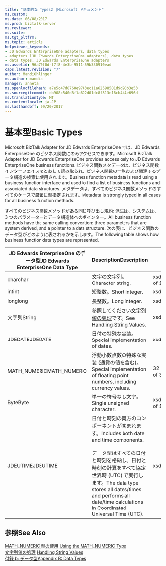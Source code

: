 ```yaml
---
title: "基本的な Types2 |Microsoft ドキュメント"
ms.custom: 
ms.date: 06/08/2017
ms.prod: biztalk-server
ms.reviewer: 
ms.suite: 
ms.tgt_pltfrm: 
ms.topic: article
helpviewer_keywords:
- JD Edwards EnterpriseOne adapters, data types
- adapters [JD Edwards EnterpriseOne adapters], data types
- data types, JD Edwards EnterpriseOne adapters
ms.assetid: 96a70f0d-f7f8-4e3b-9511-59b330910ead
caps.latest.revision: "7"
author: MandiOhlinger
ms.author: mandia
manager: anneta
ms.openlocfilehash: a7e5c47d8760e9743ec11a62598581d9d20b3e53
ms.sourcegitcommit: cb908c540d8f1a692d01dc8f313e16cb4b4e696d
ms.translationtype: MT
ms.contentlocale: ja-JP
ms.lasthandoff: 09/20/2017
---
```

# <a name="basic-types"></a><span data-ttu-id="2814e-102">基本型</span><span class="sxs-lookup"><span data-stu-id="2814e-102">Basic Types</span></span>
<span data-ttu-id="2814e-103">Microsoft BizTalk Adapter for JD Edwards EnterpriseOne では、JD Edwards EnterpriseOne のビジネス関数にのみアクセスできます。</span><span class="sxs-lookup"><span data-stu-id="2814e-103">Microsoft BizTalk Adapter for JD Edwards EnterpriseOne provides access only to JD Edwards EnterpriseOne business functions.</span></span> <span data-ttu-id="2814e-104">ビジネス関数メタデータは、ビジネス関数インターフェイスをとおして読み取られ、ビジネス関数の一覧および関連するデータ構造の検索に使用されます。</span><span class="sxs-lookup"><span data-stu-id="2814e-104">Business function metadata is read using a business function interface and used to find a list of business functions and associated data structures.</span></span> <span data-ttu-id="2814e-105">メタデータは、すべてのビジネス関数メソッドのすべてのケースで厳密に型指定されます。</span><span class="sxs-lookup"><span data-stu-id="2814e-105">Metadata is strongly typed in all cases for all business function methods.</span></span>  
  
 <span data-ttu-id="2814e-106">すべてのビジネス関数メソッドがある同じ呼び出し規約: 派生は、システムは、3 つのパラメーターとデータ構造体へのポインター。</span><span class="sxs-lookup"><span data-stu-id="2814e-106">All business function methods have the same calling convention: three parameters that are system derived, and a pointer to a data structure.</span></span> <span data-ttu-id="2814e-107">次の表に、ビジネス関数のデータ型がどのように表されるかを示します。</span><span class="sxs-lookup"><span data-stu-id="2814e-107">The following table shows how business function data types are represented.</span></span>  
  
|<span data-ttu-id="2814e-108">JD Edwards EnterpriseOne のデータ型</span><span class="sxs-lookup"><span data-stu-id="2814e-108">JD Edwards EnterpriseOne Data Type</span></span>|<span data-ttu-id="2814e-109">Description</span><span class="sxs-lookup"><span data-stu-id="2814e-109">Description</span></span>|<span data-ttu-id="2814e-110">WDSL 変換</span><span class="sxs-lookup"><span data-stu-id="2814e-110">WDSL Conversion</span></span>|  
|----------------------------------------|-----------------|---------------------|  
|<span data-ttu-id="2814e-111">char</span><span class="sxs-lookup"><span data-stu-id="2814e-111">char</span></span>|<span data-ttu-id="2814e-112">文字の文字列。</span><span class="sxs-lookup"><span data-stu-id="2814e-112">Character string.</span></span>|<span data-ttu-id="2814e-113">xsd:string の 1</span><span class="sxs-lookup"><span data-stu-id="2814e-113">xsd:string of 1</span></span>|  
|<span data-ttu-id="2814e-114">int</span><span class="sxs-lookup"><span data-stu-id="2814e-114">int</span></span>|<span data-ttu-id="2814e-115">短整数。</span><span class="sxs-lookup"><span data-stu-id="2814e-115">Short integer.</span></span>|<span data-ttu-id="2814e-116">xsd:short</span><span class="sxs-lookup"><span data-stu-id="2814e-116">xsd:short</span></span>|  
|<span data-ttu-id="2814e-117">long</span><span class="sxs-lookup"><span data-stu-id="2814e-117">long</span></span>|<span data-ttu-id="2814e-118">長整数。</span><span class="sxs-lookup"><span data-stu-id="2814e-118">Long integer.</span></span>|<span data-ttu-id="2814e-119">xsd:short</span><span class="sxs-lookup"><span data-stu-id="2814e-119">xsd:short</span></span>|  
|<span data-ttu-id="2814e-120">文字列</span><span class="sxs-lookup"><span data-stu-id="2814e-120">String</span></span>|<span data-ttu-id="2814e-121">参照してください[文字列値の処理](../core/handling-string-values2.md)です。</span><span class="sxs-lookup"><span data-stu-id="2814e-121">See [Handling String Values](../core/handling-string-values2.md).</span></span>|<span data-ttu-id="2814e-122">xsd:string</span><span class="sxs-lookup"><span data-stu-id="2814e-122">xsd:string</span></span>|  
|<span data-ttu-id="2814e-123">JDEDATE</span><span class="sxs-lookup"><span data-stu-id="2814e-123">JDEDATE</span></span>|<span data-ttu-id="2814e-124">日付の特殊な実装。</span><span class="sxs-lookup"><span data-stu-id="2814e-124">Special implementation of dates.</span></span>|<span data-ttu-id="2814e-125">xsd:date</span><span class="sxs-lookup"><span data-stu-id="2814e-125">xsd:date</span></span>|  
|<span data-ttu-id="2814e-126">MATH_NUMERIC</span><span class="sxs-lookup"><span data-stu-id="2814e-126">MATH_NUMERIC</span></span>|<span data-ttu-id="2814e-127">浮動小数点数の特殊な実装 (通貨の値を含む)。</span><span class="sxs-lookup"><span data-stu-id="2814e-127">Special implementation of floating point numbers, including currency values.</span></span>|<span data-ttu-id="2814e-128">32 の xsd:string</span><span class="sxs-lookup"><span data-stu-id="2814e-128">xsd:string of 32</span></span>|  
|<span data-ttu-id="2814e-129">Byte</span><span class="sxs-lookup"><span data-stu-id="2814e-129">Byte</span></span>|<span data-ttu-id="2814e-130">単一の符号なし文字。</span><span class="sxs-lookup"><span data-stu-id="2814e-130">Single unsigned character.</span></span>|<span data-ttu-id="2814e-131">xsd:string の 1</span><span class="sxs-lookup"><span data-stu-id="2814e-131">xsd:string of 1</span></span>|  
|<span data-ttu-id="2814e-132">JDEUTIME</span><span class="sxs-lookup"><span data-stu-id="2814e-132">JDEUTIME</span></span>|<span data-ttu-id="2814e-133">日付と時刻の両方のコンポーネントが含まれます。</span><span class="sxs-lookup"><span data-stu-id="2814e-133">Includes both date and time components.</span></span><br /><br /> <span data-ttu-id="2814e-134">データ型はすべての日付と時刻を格納し、日付と時刻の計算をすべて協定世界時 (UTC) で実行します。</span><span class="sxs-lookup"><span data-stu-id="2814e-134">The data type stores all dates/times and performs all date/time calculations in Coordinated Universal Time (UTC).</span></span>|<span data-ttu-id="2814e-135">xsd:dateTime</span><span class="sxs-lookup"><span data-stu-id="2814e-135">xsd:dateTime</span></span>|  
  
## <a name="see-also"></a><span data-ttu-id="2814e-136">参照</span><span class="sxs-lookup"><span data-stu-id="2814e-136">See Also</span></span>  
 <span data-ttu-id="2814e-137">[MATH_NUMERIC 型の使用](../core/using-the-math-numeric-type1.md) </span><span class="sxs-lookup"><span data-stu-id="2814e-137">[Using the MATH_NUMERIC Type](../core/using-the-math-numeric-type1.md) </span></span>  
 <span data-ttu-id="2814e-138">[文字列値の処理](../core/handling-string-values2.md) </span><span class="sxs-lookup"><span data-stu-id="2814e-138">[Handling String Values](../core/handling-string-values2.md) </span></span>  
 [<span data-ttu-id="2814e-139">付録 b: データ型</span><span class="sxs-lookup"><span data-stu-id="2814e-139">Appendix B: Data Types</span></span>](../core/appendix-b-data-types.md)